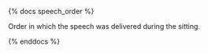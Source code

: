 {% docs speech_order %}

Order in which the speech was delivered during the sitting.

{% enddocs %}
